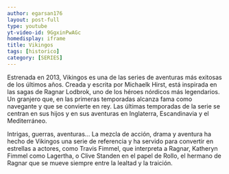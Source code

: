 ```yaml
---
author: egarsan176
layout: post-full
type: youtube
yt-video-id: 9GgxinPwAGc
homedisplay: iframe
title: Vikingos
tags: [historico]
category: [SERIES]
---
```




Estrenada en 2013, Vikingos es una de las series de aventuras más exitosas de los últimos años. Creada y escrita por Michaelk Hirst, está inspirada en las sagas de Ragnar Lodbrok, uno de los héroes nórdicos más legendarios. Un granjero que, en las primeras temporadas alcanza fama como navegante y que se convierte en rey. Las últimas temporadas de la serie se centran en sus hijos y en sus aventuras en Inglaterra, Escandinavia y el Mediterráneo.

Intrigas, guerras, aventuras… La mezcla de acción, drama y aventura ha hecho de Vikingos una serie de referencia y ha servido para convertir en estrellas a actores, como Travis Fimmel, que interpreta a Ragnar, Katheryn Fimmel como Lagertha, o Clive Standen en el papel de Rollo, el hermano de Ragnar que se mueve siempre entre la lealtad y la traición.

